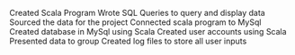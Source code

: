 Created Scala Program
Wrote SQL Queries to query and display data
Sourced the data for the project
Connected scala program to MySql
Created database in MySql using Scala
Created user accounts using Scala
Presented data to group
Created log files to store all user inputs
